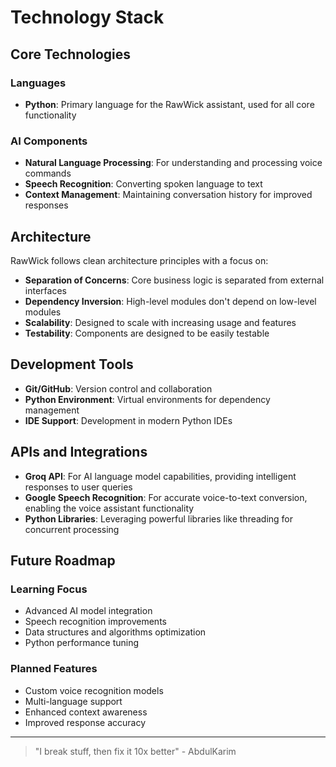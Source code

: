 # Technology Stack

## Core Technologies

### Languages
- **Python**: Primary language for the RawWick assistant, used for all core functionality

### AI Components
- **Natural Language Processing**: For understanding and processing voice commands
- **Speech Recognition**: Converting spoken language to text
- **Context Management**: Maintaining conversation history for improved responses

## Architecture

RawWick follows clean architecture principles with a focus on:

- **Separation of Concerns**: Core business logic is separated from external interfaces
- **Dependency Inversion**: High-level modules don't depend on low-level modules
- **Scalability**: Designed to scale with increasing usage and features
- **Testability**: Components are designed to be easily testable

## Development Tools

- **Git/GitHub**: Version control and collaboration
- **Python Environment**: Virtual environments for dependency management
- **IDE Support**: Development in modern Python IDEs

## APIs and Integrations

- **Groq API**: For AI language model capabilities, providing intelligent responses to user queries
- **Google Speech Recognition**: For accurate voice-to-text conversion, enabling the voice assistant functionality
- **Python Libraries**: Leveraging powerful libraries like threading for concurrent processing

## Future Roadmap

### Learning Focus
- Advanced AI model integration
- Speech recognition improvements
- Data structures and algorithms optimization
- Python performance tuning

### Planned Features
- Custom voice recognition models
- Multi-language support
- Enhanced context awareness
- Improved response accuracy

---

> "I break stuff, then fix it 10x better" - AbdulKarim